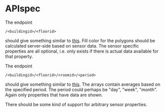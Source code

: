# APIspec

The endpoint
```
/<buildingid>/<floorid>
```
should give something similar to [this](../master/floor.json).
Fill color for the polygons should be calculated server-side based on sensor data.
The sensor specific properties are all optional, i.e. only exists if there is actual data available for that property.


The endpoint
```
/<buildingid>/<floorid>/<roomid>/<period>
```
should give something similar to [this](../master/history.json).
The arrays contain averages based on the specified period.
The period could perhaps be "day", "week", "month".
Again only properties that have data are shown.


There should be some kind of support for arbitrary sensor properties.
